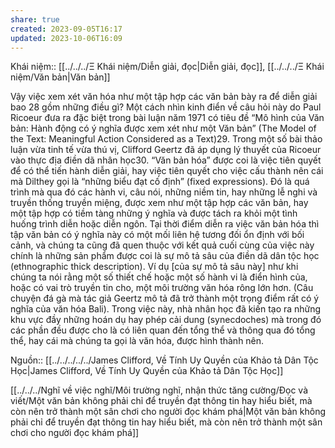 ```yaml
---
share: true
created: 2023-09-05T16:17
updated: 2023-10-06T16:09
---
```

Khái niệm:: [[../../../Ξ Khái niệm/Diễn giải, đọc|Diễn giải, đọc]], [[../../../Ξ Khái niệm/Văn bản|Văn bản]]

Vậy việc xem xét văn hóa như một tập hợp các văn bản bày ra để diễn giải bao 28 gồm những điều gì? Một cách nhìn kinh điển về câu hỏi này do Paul Ricoeur đưa ra đặc biệt trong bài luận năm 1971 có tiêu đề “Mô hình của Văn bản: Hành động có ý nghĩa được xem xét như một Văn bản” (The Model of the Text: Meaningful Action Considered as a Text)29. Trong một số bài thảo luận vừa tinh tế vừa thú vị, Clifford Geertz đã áp dụng lý thuyết của Ricoeur vào thực địa điền dã nhân học30. “Văn bản hóa” được coi là việc tiên quyết để có thể tiến hành diễn giải, hay việc tiên quyết cho việc cấu thành nên cái mà Dilthey gọi là “những biểu đạt cố định” (fixed expressions). Đó là quá trình mà qua đó các hành vi, câu nói, những niềm tin, hay những lễ nghi và truyền thống truyền miệng, được xem như một tập hợp các văn bản, hay một tập hợp có tiềm tàng những ý nghĩa và được tách ra khỏi một tình huống trình diễn hoặc diễn ngôn. Tại thời điểm diễn ra việc văn bản hóa thì tập văn bản có ý nghĩa này có một mối liên hệ tương đối ổn định với bối cảnh, và chúng ta cũng đã quen thuộc với kết quả cuối cùng của việc này chính là những sản phẩm được coi là sự mô tả sâu của điền dã dân tộc học (ethnographic thick description). Ví dụ [của sự mô tả sâu này] như khi chúng ta nói rằng một số thiết chế hoặc một số hành vi là điển hình của, hoặc có vai trò truyền tin cho, một môi trường văn hóa rông lớn hơn. (Câu chuyện đá gà mà tác giả Geertz mô tả đã trở thành một trọng điểm rất có ý nghĩa của văn hóa Bali). Trong việc này, nhà nhân học đã kiến tạo ra những khu vực đầy những hoán dụ hay phép cải dung (synecdoches) mà trong đó các phần đều được cho là có liên quan đến tổng thể và thông qua đó tổng thể, hay cái mà chúng ta gọi là văn hóa, được hình thành nên.

Nguồn:: [[../../../../../James Clifford, Về Tính Uy Quyền của Khảo tả Dân Tộc Học|James Clifford, Về Tính Uy Quyền của Khảo tả Dân Tộc Học]]

[[../../../Nghĩ về việc nghĩ/Môi trường nghĩ, nhận thức tăng cường/Đọc và viết/Một văn bản không phải chỉ để truyền đạt thông tin hay hiểu biết, mà còn nên trở thành một sân chơi cho người đọc khám phá|Một văn bản không phải chỉ để truyền đạt thông tin hay hiểu biết, mà còn nên trở thành một sân chơi cho người đọc khám phá]]
